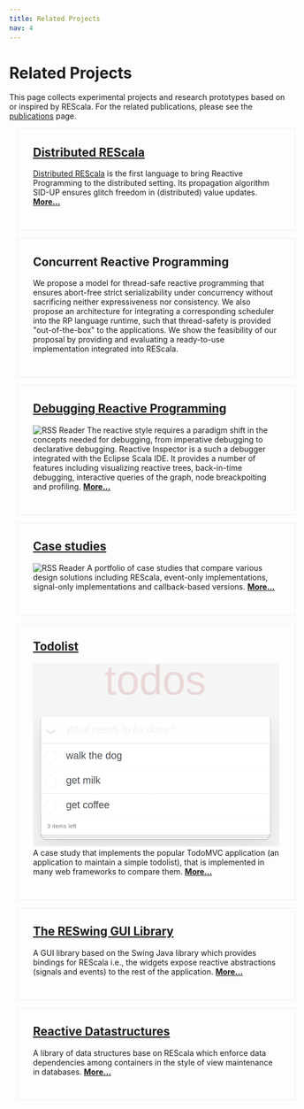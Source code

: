 ```yaml
---
title: Related Projects
nav: 4
---
```


<style>
#main-content img {float:none; padding:0; padding-bottom:30px}
.container {}
.col-2, .col-3, .col-4 {float:left; height:500px; overflow-y:auto;margin:1em;padding:2em;box-sizing:border-box; border:#eee 1px solid; padding-top:0}
.col-2 {width:calc(50% - 2em)}
.col-3 {width:calc(33% - 2em)}
.col-4 {width:calc(25% - 2em)}
@media (max-width: 1000px) {
  .col-2, .col-3, .col-4 { float: none; width: 100%; height: auto }
}
</style>

# Related Projects

This page collects experimental projects and research prototypes based on or inspired by REScala. For the related publications, please see the [publications](publications) page.

<div class="container">
<div class="col-3">

## [Distributed REScala](distributed)

[Distributed REScala](distributed) is the first language to bring Reactive Programming to the distributed setting. Its propagation algorithm SID-UP ensures glitch freedom in (distributed) value updates.
[**More...**](distributed)

</div>
<div class="col-3">

## Concurrent Reactive Programming

We propose a model for thread-safe reactive programming that ensures abort-free strict serializability under concurrency without sacrificing neither expressiveness nor consistency. We also propose an architecture for integrating a corresponding scheduler into the RP language runtime, such that thread-safety is provided "out-of-the-box" to the applications.
We show the feasibility of our proposal by providing and evaluating a ready-to-use implementation integrated into REScala.

</div>
<div class="col-3">

## [Debugging Reactive Programming](https://guidosalva.github.io/reactive-inspector/)

![RSS Reader](https://guidosalva.github.io/reactive-inspector/images/highlight-dependencies-children.png)
The reactive style requires a paradigm shift in the concepts needed for debugging, from imperative debugging to declarative debugging. Reactive Inspector is a such a debugger integrated with the Eclipse Scala IDE. It provides a number of features including visualizing reactive trees, back-in-time debugging, interactive queries of the graph, node breackpoiting and profiling.
[**More...**](https://guidosalva.github.io/reactive-inspector/)

</div>
<div class="col-4">

## [Case studies](studies)

![RSS Reader](images/shapes.png)
A portfolio of case studies that compare various design solutions including REScala, event-only implementations, signal-only implementations and callback-based versions.
[**More...**](studies)

</div>
<div class="col-4">

## [Todolist](todolist)

![Todolist](images/todolist.png)
A case study that implements the popular TodoMVC application (an application to maintain a simple todolist), that is implemented in many web frameworks to compare them.
[**More...**](todolist)

</div>
<div class="col-4">

## [The RESwing GUI Library](reswing)

A GUI library based on the Swing Java library which provides bindings for REScala i.e., the widgets expose reactive abstractions (signals and events) to the rest of the application.
[**More...**](reswing)

</div>
<div class="col-4">

## [Reactive Datastructures](datastructures)

A library of data structures base on REScala which enforce data dependencies among containers in the style of view maintenance in databases.
[**More...**](datastructures)

</div>
</div>

